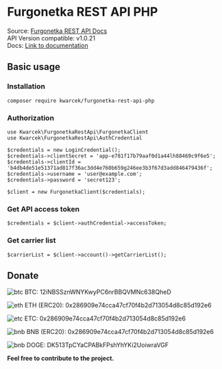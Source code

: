 
<h1>Furgonetka REST API PHP</h1>

Source: <a href="https://furgonetka.pl/api/rest" target="_blank">Furgonetka REST API Docs</a>  
API Version compatible: v1.0.21    
Docs: <a href="https://kwarcek.github.io/furgonetka-docs/">Link to documentation</a>

<h2>Basic usage</h2>
<h3>Installation</h3>

    composer require kwarcek/furgonetka-rest-api-php


<h3>Authorization</h3>

    use Kwarcek\FurgonetkaRestApi\FurgonetkaClient
    use Kwarcek\FurgonetkaRestApi\AuthCredential
    
    $credentials = new LoginCredential();
    $credentials->clientSecret = 'app-e781f17b79aaf0d1a44lh88469c9f6e5';
    $credentials->clientId = 'b4db4de51e51371ad817f36ac3dd4e760b659g246ee3b3f67d3add846479436f';
    $credentials->username = 'user@example.com';
    $credentials->password = 'secret123';
    
    $client = new FurgonetkaClient($credentials);

<h3>Get API access token</h3>

    $credentials = $client->authCredential->accessToken;


<h3>Get carrier list</h3>

    $carrierList = $client->account()->getCarrierList();

<h2>Donate</h2>
<p><img src="https://cdn.jsdelivr.net/gh/atomiclabs/cryptocurrency-icons@9ab8d6934b83a4aa8ae5e8711609a70ca0ab1b2b/svg/color/btc.svg" alt="btc">  BTC: 12iNBSSznWNYKwyPC6nrBBQVMNc638QheD</p>
<p><img src="https://cdn.jsdelivr.net/gh/atomiclabs/cryptocurrency-icons@9ab8d6934b83a4aa8ae5e8711609a70ca0ab1b2b/svg/color/eth.svg" alt="eth"> ETH (ERC20): 0x286909e74cca47cf70f4b2d713054d8c85d192e6</p>
<p><img src="https://cdn.jsdelivr.net/gh/atomiclabs/cryptocurrency-icons@9ab8d6934b83a4aa8ae5e8711609a70ca0ab1b2b/svg/color/etc.svg" alt="etc"> ETC: 0x286909e74cca47cf70f4b2d713054d8c85d192e6</p>
<p><img src="https://cdn.jsdelivr.net/gh/atomiclabs/cryptocurrency-icons@9ab8d6934b83a4aa8ae5e8711609a70ca0ab1b2b/svg/color/bnb.svg" alt="bnb"> BNB (ERC20): 0x286909e74cca47cf70f4b2d713054d8c85d192e6</p>  
<p><img src="https://cdn.jsdelivr.net/gh/atomiclabs/cryptocurrency-icons@9ab8d6934b83a4aa8ae5e8711609a70ca0ab1b2b/svg/color/doge.svg" alt="bnb"> DOGE: DK513TpCYaCPABkFPshYhYKi2UoiwraVGF</p>

<b style="padding-top: 10px;">Feel free to contribute to the project.</b>

